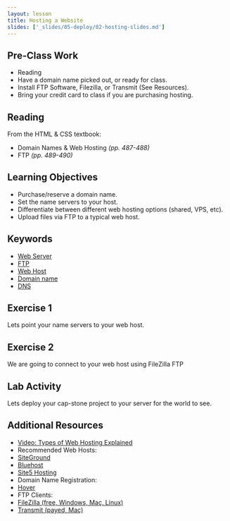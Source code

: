 ```yaml
---
layout: lesson
title: Hosting a Website
slides: ['_slides/05-deploy/02-hosting-slides.md']
---
```


## Pre-Class Work

- Reading
- Have a domain name picked out, or ready for class.
- Install FTP Software, Filezilla, or Transmit (See Resources).
- Bring your credit card to class if you are purchasing hosting.

## Reading

From the HTML & CSS textbook:

- Domain Names & Web Hosting *(pp. 487-488)*
- FTP *(pp. 489-490)*

## Learning Objectives

- Purchase/reserve a domain name.
- Set the name servers to your host.
- Differentiate between different web hosting options (shared, VPS, etc).
- Upload files via FTP to a typical web host.


## Keywords

- [Web Server](https://developer.mozilla.org/en-US/Learn/What_is_a_web_server)
- [FTP](https://developer.mozilla.org/en-US/Learn/Upload_files_to_a_web_server)
- [Web Host](http://en.wikipedia.org/wiki/Web_hosting_service)
- [Domain name](https://developer.mozilla.org/en-US/docs/Glossary/Domain_name)
- [DNS](http://searchnetworking.techtarget.com/definition/domain-name-system)


## Exercise 1

Lets point your name servers to your web host.

## Exercise 2

We are going to connect to your web host using FileZilla FTP

## Lab Activity

Lets deploy your cap-stone project to your server for the world to see.

## Additional Resources

- [Video: Types of Web Hosting Explained](https://www.youtube.com/watch?v=n7rzi2hGAzA)
- Recommended Web Hosts:
- [SiteGround](https://www.siteground.com/)
- [Bluehost](http://www.bluehost.com)
- [Site5 Hosting](http://www.site5.com)
- Domain Name Registration:
- [Hover](https://www.hover.com/)
- FTP Clients:
- [FileZilla (free, Windows, Mac, Linux)](https://filezilla-project.org/download.php?show_all=1)
- [Transmit (payed, Mac)](https://panic.com/transmit/)